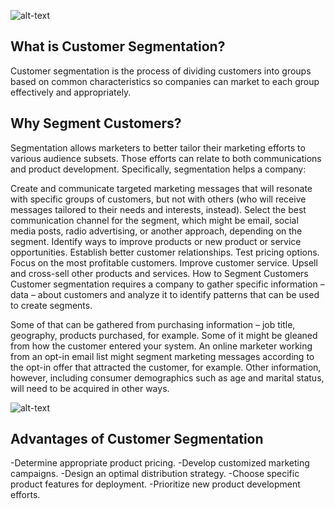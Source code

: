 ![alt-text](https://miro.medium.com/max/681/1*iejTpHhx-u_R73XQD0GFkg.jpeg)

## What is Customer Segmentation?
Customer segmentation is the process of dividing customers into groups based on common characteristics so companies can market to each group effectively and appropriately.


## Why Segment Customers?
Segmentation allows marketers to better tailor their marketing efforts to various audience subsets. Those efforts can relate to both communications and product development. Specifically, segmentation helps a company:

Create and communicate targeted marketing messages that will resonate with specific groups of customers, but not with others (who will receive messages tailored to their needs and interests, instead).
Select the best communication channel for the segment, which might be email, social media posts, radio advertising, or another approach, depending on the segment. 
Identify ways to improve products or new product or service opportunities.
Establish better customer relationships.
Test pricing options.
Focus on the most profitable customers.
Improve customer service.
Upsell and cross-sell other products and services.
How to Segment Customers
Customer segmentation requires a company to gather specific information – data – about customers and analyze it to identify patterns that can be used to create segments.

Some of that can be gathered from purchasing information – job title, geography, products purchased, for example. Some of it might be gleaned from how the customer entered your system. An online marketer working from an opt-in email list might segment marketing messages according to the opt-in offer that attracted the customer, for example. Other information, however, including consumer demographics such as age and marital status, will need to be acquired in other ways.


![alt-text](https://miro.medium.com/max/1000/0*rNjdpgNshbeUuTIa.jpg)

## Advantages of Customer Segmentation
 
  -Determine appropriate product pricing.
  -Develop customized marketing campaigns.
  -Design an optimal distribution strategy.
  -Choose specific product features for deployment.
  -Prioritize new product development efforts.
